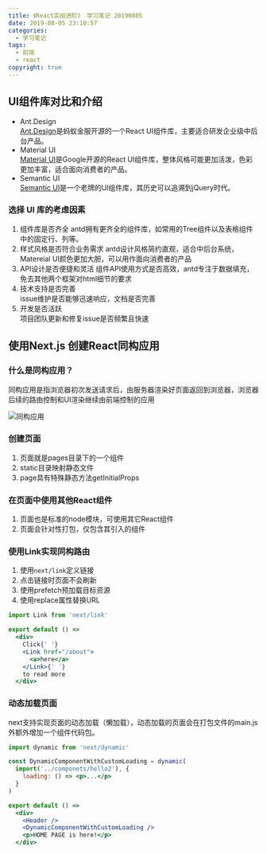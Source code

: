 ```yaml
---
title: 《React实战进阶》 学习笔记 20190805
date: 2019-08-05 23:10:57
categories:
  - 学习笔记
tags:
  - 前端
  - react
copyright: true
---
```

## UI组件库对比和介绍
- Ant.Design  
[Ant.Design](https://ant.design/index-cn)是蚂蚁金服开源的一个React UI组件库，主要适合研发企业级中后台产品。
- Material UI  
[Material UI](https://material-ui.com/)是Google开源的React UI组件库，整体风格可能更加活泼，色彩更加丰富，适合面向消费者的产品。
- Semantic UI  
[Semantic UI](https://semantic-ui.com/)是一个老牌的UI组件库，其历史可以追溯到jQuery时代。<!--more-->
### 选择 UI 库的考虑因素
1. 组件库是否齐全
   antd拥有更齐全的组件库，如常用的Tree组件以及表格组件中的固定行、列等。
2. 样式风格是否符合业务需求
   antd设计风格简约直观，适合中后台系统，Matereial UI颜色更加大胆，可以用作面向消费者的产品
3. API设计是否便捷和灵活
   组件API使用方式是否高效，antd专注于数据填充，免去其他两个框架对html细节的要求
4. 技术支持是否完善  
   issue维护是否能够迅速响应，文档是否完善
5. 开发是否活跃  
   项目团队更新和修复issue是否频繁且快速

## 使用Next.js 创建React同构应用
### 什么是同构应用？
同构应用是指浏览器初次发送请求后，由服务器渲染好页面返回到浏览器，浏览器后续的路由控制和UI渲染继续由前端控制的应用

![同构应用](https://img.yeyanjie.com/blog/201908/7.png)

### 创建页面
1. 页面就是pages目录下的一个组件
2. static目录映射静态文件
3. page具有特殊静态方法getInitialProps

### 在页面中使用其他React组件
1. 页面也是标准的node模块，可使用其它React组件
2. 页面会针对性打包，仅包含其引入的组件

### 使用Link实现同构路由
1. 使用`next/link`定义链接
2. 点击链接时页面不会刷新
3. 使用prefetch预加载目标资源
4. 使用replace属性替换URL

```jsx
import Link from 'next/link'

export default () =>
  <div>
    Click{' '}
    <Link href="/about">
      <a>here</a>
    </Link>{' '}
    to read more
  </div>
```

### 动态加载页面
next支持实现页面的动态加载（懒加载），动态加载的页面会在打包文件的main.js外额外增加一个组件代码包。
```jsx
import dynamic from 'next/dynamic'

const DynamicComponentWithCustomLoading = dynamic(
  import('../componets/hello2'), {
    loading: () => <p>...</p>
  }
)

export default () =>
  <div>
    <Header />
    <DynamicComponentWithCustomLoading />
    <p>HOME PAGE is here!</p>
  </div>
```